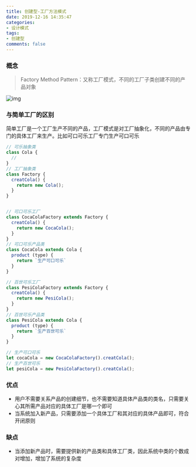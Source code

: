 ```yaml
---
title: 创建型-工厂方法模式
date: 2019-12-16 14:35:47
categories:
- 设计模式
tags:
- 创建型
comments: false
---
```


### 概念

> Factory Method Pattern：又称工厂模式，不同的工厂子类创建不同的产品对象

![img](https://raw.githubusercontent.com/xietao3/Study-Plan/master/DesignPatterns/src/%E5%B7%A5%E5%8E%82%E6%96%B9%E6%B3%95.png)


### 与简单工厂的区别

简单工厂是一个工厂生产不同的产品，工厂模式是对工厂抽象化，不同的产品由专门的具体工厂来生产。比如可口可乐工厂专门生产可口可乐

```js
// 可乐抽象类
class Cola {    
  // 
}
// 工厂抽象类
class Factory {
  creatCola() {
    return new Cola();
  }
}


// 可口可乐工厂
class CocaColaFactory extends Factory {    
  creatCola() {
    return new CocaCola();
  }
}
// 可口可乐产品类
class CocaCola extends Cola {
  product (type) {
    return `生产可口可乐` 
  }
}

// 百世可乐工厂
class PesiColaFactory extends Factory {    
  creatCola() {
    return new PesiCola();
  }
}
// 百世可乐产品类
class PesiCola extends Cola {
  product (type) {
    return `生产百世可乐` 
  }
}

// 生产可口可乐
let cocaCola = new CocaColaFactory().creatCola();
// 生产百世可乐
let pesiCola = new PesiColaFactory().creatCola();
```



### 优点

- 用户不需要关系产品的创建细节，也不需要知道具体产品类的类名，只需要关心其所需产品对应的具体工厂是哪一个即可
- 当系统加入新产品，只需要添加一个具体工厂和其对应的具体产品即可，符合开闭原则



### 缺点

- 当添加新产品时，需要提供新的产品类和具体工厂类，因此系统中类的个数成对增加，增加了系统的复杂度